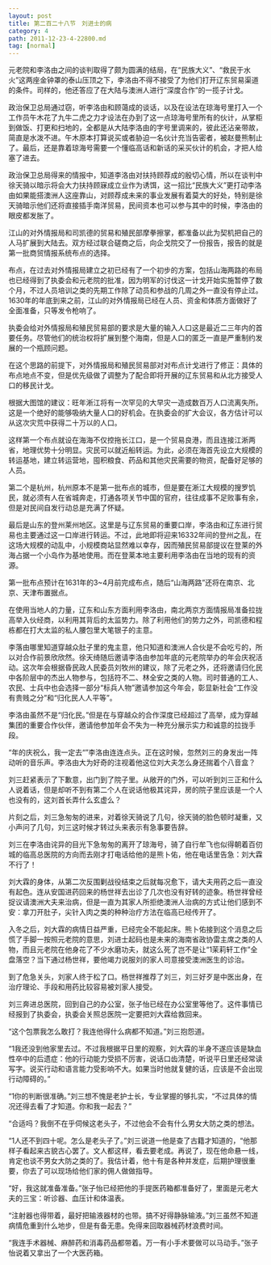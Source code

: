 ```yaml
---
layout: post
title: 第二百二十八节　刘进士的病
category: 4
path: 2011-12-23-4-22800.md
tag: [normal]
---
```


元老院和李洛由之间的谈判取得了颇为圆满的结局，在“民族大义”、“救民于水火”这两座金钟罩的泰山压顶之下，李洛由不得不接受了为他们打开辽东贸易渠道的条件。司样的，他还答应了在大陆与澳洲人进行“深度合作”的一揽子计戈。

政治保卫总局通过窃，听李洛由和顾蔼成的谈话，以及在设法在琼海号里打入一个工作员午木花了九牛二虎之力才设法在办到了这一点琼海号里所有的伙计，从掌柜到做饭、打更和扫地的，全都是从大陆李洛由的字号里调来的，彼此还沾亲带故，简直是水泼不进。午木原本打算说买或者胁迫一名伙计充当告密者，被赵曼熊制止了。最后，还是靠着琼海号需要一个懂临高话和新话的采买伙计的机会，才把人给塞了进去。

政治保卫总局得来的情报中，知道李洛由对扶持顾荐成的殷切心情，所以在谈判中徐天骑以暗示将会大力扶持顾寐成立业作为诱饵，这一招比“民族大义”更打动李洛由如果能搭澳洲人这座靠山，对顾荐成未来的事业发展有着莫大的好处，特别是徐天骑暗示他们还将直接插手南洋贸易，民间资本也可以参与其中的时候，李洛由的眼皮都发胀了。

江山的对外情报局和司凯德的贸易和殖民部摩拳擦掌，都准备以此为契机把自己的人马扩展到大陆去。双方经过联合磋商之后，向企戈院交了一份报告，报告的就是第一批商贸情报系统布点的选择。

布点，在过去对外情报局建立之初已经有了一个初步的方案，包括山海两路的布局也已经得到了执委会和元老院的批准，因为明军的讨伐这一计戈开始实施暂停了数个月，不过人员培训之类的先期工作除了动员和参战的几周之外一直没有停止过。1630年的年底到来之前，江山的对外情报局已经在人员、资金和体质方面做好了全面准备，只等发令枪响了。

执委会给对外情报局和殖民贸易部的要求是大量的输入人口这是最近二三年内的首要任务。尽管他们的统治权将扩展到整个海南，但是人口的匿乏一直是严重制约发展的一个瓶顾问题。

在这个思路的前提下，对外情报局和殖民贸易部对对布点计戈进行了修正：具体的布点地点不变，但是优先级做了调整为了配合即将开展的辽东贸易和从北方接受人口的移民计戈。

根据大图馆的建议：旺年淅江将有一次罕见的大早灾一造成数百万人口流离失所。这是一个绝好的能够吸纳大量人口的好机会。在执委会的扩大会议，各方估计可以从这次灾荒中获得二十万以的人口。

这样第一个布点就设在海海不仅控拖长江口，是一个贸易良港，而且连接江淅两省，地理优势十分明显。灾民可以就近船转运。为此，必须在海首先设立大规模的转运基地，建立转运营地，囤积粮食、药品和其他灾民需要的物资，配备好足够的人员。

第二个是杭州，杭州原本不是第一批布点的城市，但是要在淅江大规模的搜罗饥民，就必须有人在省城奔走，打通各项关节中国的官府，往往成事不足败事有余，但是对民间自发行动总是充满了怀疑。

最后是山东的登州莱州地区。这里是与辽东贸易的重要口岸，李洛由和辽东进行贸易也主要通过这一口岸进行转运。不过，此地即将迎来16332年间的登州之乱，在这场大规模的动乱中，小规模商站显然难以幸存，因而殖民贸易部提议在登莱的外海占据一个小岛作为基地使用。而在登莱本地主要利用李洛由在当地的现有的资源。

第一批布点预计在1631年的3~4月前完成布点，随后“山海两路”还将在南京、北京、天津布置据点。

在使用当地人的力量，辽东和山东方面利用李洛由，南北两京方面情报局准备拉拢高举入伙经商，以利用其背后的太监势力。除了利用他们的势力之外，司凯德和程栋都在打大太监的私人腰包里大笔银子的主意。

李落由哪里知道穿越众肚子里的鬼主意，他只知道和澳洲人合伙是不会吃亏的，所以对合作前景欣欣然。徐天绮随后邀请李洛由参加年底的元老院举办的年会庆祝活动。这次年会根据昏民政人民委员刘牧州的建议，除了元老之外，还将邀请归化民中各阶层中的杰出人物参与，包括符不二、林全安之类的人物。司时普通的工人、农民、士兵中也会选择一部分“标兵人物”邀请参加这今年会，彰显新社会“工作没有贵贱之分”和“归化民人人平等”。

李洛由虽然不是“归化民。”但是在与穿越众的合作深度已经超过了高举，成为穿越集团的重要合作伙伴，邀请他参加年会不失为一种充分展示实力和诚意的拉拢手段。

“年的庆祝么，我一定去“”李洛由连连点头。正在这时候，忽然刘三的身发出一阵动听的音乐声。李洛由大为好奇的注视着他这位刘大夫怎么身还揣着个八音盒？

刘三赶紧表示了下歉意，出门到了院子里。从敞开的门外，可以听到刘三正和什么人说着话，但是却听不到有第二个人在说话他极其诧异，房的院子里应该是一个人也没有的，这刘首长弄什么玄虚么？

片刻之后，刘三急匆匆的进来，对着徐天骑说了几句，徐天骑的脸色顿时凝重，又小声问了几句，刘三这时候才转过头来表示有急事要告辞。

刘三在李洛由诧异的目光下急匆匆的离开了琼海号，骑了自行牟飞也似得朝着百仞城的临高总医院的方向而去刚才打电话给他的是熊卜佑，他在电话里告急：刘大霖不行了！

刘大霖的身体，从第二次反围剿战役结束之后就每况愈下，请大夫用药之后一直没有起色。连从安国进药回来的杨世祥去出诊了几次也没有好转的迹象。杨世祥曾经捉议请澳洲大夫来治病，但是一直为其家人所拒绝澳洲人治病的方式让他们感到不安：拿刀开肚子，尖针入肉之类的种种治疗方法在临高已经传开了。

入冬之后，刘大霖的病情日益严重，已经完全不能起床。熊卜佑接到这个消息之后慌了手脚一按照元老院的意思，刘进士起码也是未来的海南省政协雷主席之类的人物，而且元老院在他身花了不少水磨功夫，就这么死了岂不是让“1茉莉轩工作”全盘落空？当下通过杨世祥，要他竭力说服刘的家人司意接受澳洲医生的诊治。

到了危急关头，刘家人终于松了口。杨世祥推荐了刘三，刘三好歹是中医出身，在治疗理论、手段和用药比较容易被刘家人接受。

刘三奔进总医院，回到自己的办公室，张子怡已经在办公室里等他了。这件事情已经报到了执委会，执委会关照总医院一定要把刘大霖给救回来。

“这个包票我怎么敢打？我连他得什么病都不知道。”刘三抱怨道。

“1我还没到他家里去过。不过我根据平日里的观察，刘大霖的半身不遂应该是缺血性卒中的后遗症：他的行动能力受损不厉害，说话口齿清楚，听说平日里还经常读写字。说买行动和语言能力受影响不大。如果当时他就复健的话，应该是不会出现行动障碍的。”

“1你的判断很准确。”刘三想不愧是老护士长，专业掌握的够扎实，“不过具体的情况还得去看了才知道。你和我一起去？”

“合适吗？我倒不在乎伺候这老头子，不过他会不会有什么男女大防之类的想法。

“1人还不到四十呢。怎么是老头子了。”刘三说道一他是查了古籍才知道的，“他那样子看起来古貌古心罢了。文人都这样，看去要老成。再说了，现在他命悬一线，肯定也谈不男女大防之类的了。我估计着，他十有是各种并发症，后期护理很重要，你去了可以现场给他们家的佣人做做指导。

“好，我这就准备准备。”张子怡已经把他的手提医药箱都准备好了，里面是元老大夫的三宝：听诊器、血压计和体温表。

“注射器也得带着，最好把输液器材的也带。搞不好得静脉输液。”刘三虽然不知道病情危重到什么地步，但是有备无患。免得来回取器械药材浪费时间。

“我连手术器械、麻醉药和消毒药品都带着。万一有小手术要做可以马动手。”张子怡说着又拿出了一个大医药箱。
